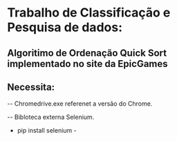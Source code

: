 # Trabalho de Classificação e Pesquisa de dados:
## Algoritimo de Ordenação Quick Sort implementado no site da EpicGames


## Necessita:
-- Chromedrive.exe referenet a versão do Chrome.

-- Bibloteca externa Selenium.
   - pip install selenium -
